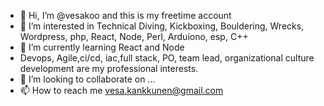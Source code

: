- 👋 Hi, I’m @vesakoo and this is my freetime account
- 👀 I’m interested in Technical Diving, Kickboxing, Bouldering, Wrecks, Wordpress, php, React, Node, Perl, Arduiono, esp, C++
- 🌱 I’m currently learning React and Node
- Devops, Agile,ci/cd, iac,full stack, PO, team lead, organizational culture development are my professional interests. 
- 💞️ I’m looking to collaborate on ...
- 📫 How to reach me vesa.kankkunen@gmail.com

<!---
vesakoo/vesakoo is a ✨ special ✨ repository because its `README.md` (this file) appears on your GitHub profile.
You can click the Preview link to take a look at your changes.
--->
